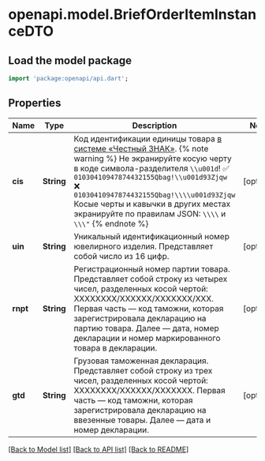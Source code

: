 # openapi.model.BriefOrderItemInstanceDTO

## Load the model package
```dart
import 'package:openapi/api.dart';
```

## Properties
Name | Type | Description | Notes
------------ | ------------- | ------------- | -------------
**cis** | **String** | Код идентификации единицы товара [в системе «Честный ЗНАК»](https://честныйзнак.рф/).  {% note warning %}  Не экранируйте косую черту в коде символа-разделителя `\\u001d`!  ✅ `01030410947874432155Qbag!\\u001d93Zjqw`  ❌ `01030410947874432155Qbag!\\\\u001d93Zjqw`  Косые черты и кавычки в других местах экранируйте по правилам JSON: `\\\\` и `\\\"`  {% endnote %}  | [optional] 
**uin** | **String** | Уникальный идентификационный номер ювелирного изделия.  Представляет собой число из 16 цифр.  | [optional] 
**rnpt** | **String** | Регистрационный номер партии товара.  Представляет собой строку из четырех чисел, разделенных косой чертой: ХХХХХХХХ/ХХХХХХ/ХХХХХХХ/ХХХ.  Первая часть — код таможни, которая зарегистрировала декларацию на партию товара. Далее — дата, номер декларации и номер маркированного товара в декларации.  | [optional] 
**gtd** | **String** | Грузовая таможенная декларация.  Представляет собой строку из трех чисел, разделенных косой чертой: ХХХХХХХХ/ХХХХХХ/ХХХХХХХ.  Первая часть — код таможни, которая зарегистрировала декларацию на ввезенные товары. Далее — дата и номер декларации.  | [optional] 

[[Back to Model list]](../README.md#documentation-for-models) [[Back to API list]](../README.md#documentation-for-api-endpoints) [[Back to README]](../README.md)


